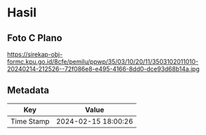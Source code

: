 # Hasil

## Foto C Plano

https://sirekap-obj-formc.kpu.go.id/8cfe/pemilu/ppwp/35/03/10/20/11/3503102011010-20240214-212526--72f086e8-e495-4166-8dd0-dce93d68b14a.jpg


## Metadata

| Key        | Value               |
| ---------- | ------------------- |
| Time Stamp | 2024-02-15 18:00:26 |



